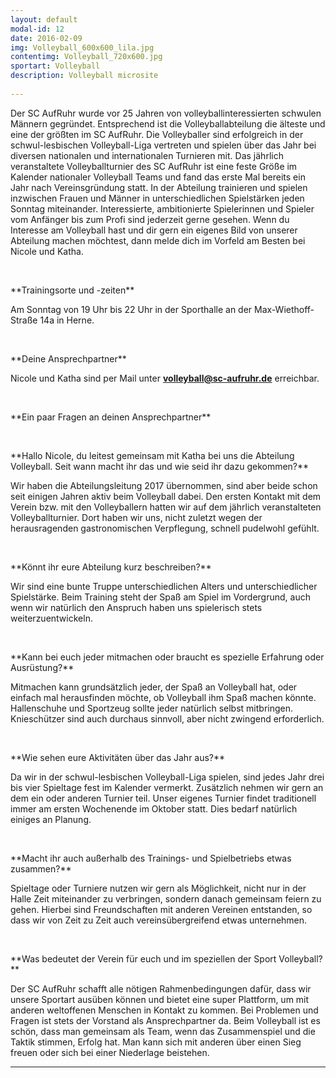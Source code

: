 ```yaml
---
layout: default
modal-id: 12
date: 2016-02-09
img: Volleyball_600x600_lila.jpg
contentimg: Volleyball_720x600.jpg
sportart: Volleyball
description: Volleyball microsite
             
---
```

Der SC AufRuhr wurde vor 25 Jahren von volleyballinteressierten schwulen Männern gegründet. Entsprechend ist die Volleyballabteilung die älteste und eine der größten im SC AufRuhr. Die Volleyballer sind erfolgreich in der schwul-lesbischen Volleyball-Liga vertreten und spielen über das Jahr bei diversen nationalen und internationalen Turnieren mit. Das jährlich veranstaltete Volleyballturnier des SC AufRuhr ist eine feste Größe im Kalender nationaler Volleyball Teams und fand das erste Mal bereits ein Jahr nach Vereinsgründung statt. In der Abteilung trainieren und spielen inzwischen Frauen und Männer in unterschiedlichen Spielstärken jeden Sonntag miteinander. Interessierte, ambitionierte Spielerinnen und Spieler vom Anfänger bis zum Profi sind jederzeit gerne gesehen.
Wenn du Interesse am Volleyball hast und dir gern ein eigenes Bild von unserer Abteilung machen möchtest, dann melde dich im Vorfeld am Besten bei Nicole und Katha.
  
<p>&nbsp;</p>
**Trainingsorte und -zeiten**

Am Sonntag von 19 Uhr bis 22 Uhr in der Sporthalle an der Max-Wiethoff-Straße 14a in Herne.

<p>&nbsp;</p>
**Deine Ansprechpartner**

Nicole und Katha sind per Mail unter <b><a href="mailto:volleyball@sc-aufruhr.de"><font color="#0000FF">volleyball@sc-aufruhr.de</font></a></b> erreichbar.
  
<p>&nbsp;</p>
**Ein paar Fragen an deinen Ansprechpartner**

<p>&nbsp;</p>
**Hallo Nicole, du leitest gemeinsam mit Katha bei uns die Abteilung Volleyball. Seit wann macht ihr das und wie seid ihr dazu gekommen?**
  
Wir haben die Abteilungsleitung 2017 übernommen, sind aber beide schon seit einigen Jahren aktiv beim Volleyball dabei. Den ersten Kontakt mit dem Verein bzw. mit den Volleyballern hatten wir auf dem jährlich veranstalteten Volleyballturnier. Dort haben wir uns, nicht zuletzt wegen der herausragenden gastronomischen Verpflegung, schnell pudelwohl gefühlt.

<p>&nbsp;</p>
**Könnt ihr eure Abteilung kurz beschreiben?**

Wir sind eine bunte Truppe unterschiedlichen Alters und unterschiedlicher Spielstärke. Beim Training steht der Spaß am Spiel im Vordergrund, auch wenn wir natürlich den Anspruch haben uns spielerisch stets weiterzuentwickeln.

<p>&nbsp;</p>
**Kann bei euch jeder mitmachen oder braucht es spezielle Erfahrung oder Ausrüstung?**

Mitmachen kann grundsätzlich jeder, der Spaß an Volleyball hat, oder einfach mal herausfinden möchte, ob Volleyball ihm Spaß machen könnte. Hallenschuhe und Sportzeug sollte jeder natürlich selbst mitbringen. Knieschützer sind auch durchaus sinnvoll, aber nicht zwingend erforderlich.

<p>&nbsp;</p>
**Wie sehen eure Aktivitäten über das Jahr aus?**

Da wir in der schwul-lesbischen Volleyball-Liga spielen, sind jedes Jahr drei bis vier Spieltage fest im Kalender vermerkt. Zusätzlich nehmen wir gern an dem ein oder anderen Turnier teil. Unser eigenes Turnier findet traditionell immer am ersten Wochenende im Oktober statt. Dies bedarf natürlich einiges an Planung.

<p>&nbsp;</p>
**Macht ihr auch außerhalb des Trainings- und Spielbetriebs etwas zusammen?**

Spieltage oder Turniere nutzen wir gern als Möglichkeit, nicht nur in der Halle Zeit miteinander zu verbringen, sondern danach gemeinsam feiern zu gehen. Hierbei sind Freundschaften mit anderen Vereinen entstanden, so dass wir von Zeit zu Zeit auch vereinsübergreifend etwas unternehmen.

<p>&nbsp;</p>
**Was bedeutet der Verein für euch und im speziellen der Sport Volleyball?**

Der SC AufRuhr schafft alle nötigen Rahmenbedingungen dafür, dass wir unsere Sportart ausüben können und bietet eine super Plattform, um mit anderen weltoffenen Menschen in Kontakt zu kommen. Bei Problemen und Fragen ist stets der Vorstand als Ansprechpartner da. 
Beim Volleyball ist es schön, dass man gemeinsam als Team, wenn das Zusammenspiel und die Taktik stimmen, Erfolg hat. Man kann sich mit anderen über einen Sieg freuen oder sich bei einer Niederlage beistehen.

___
